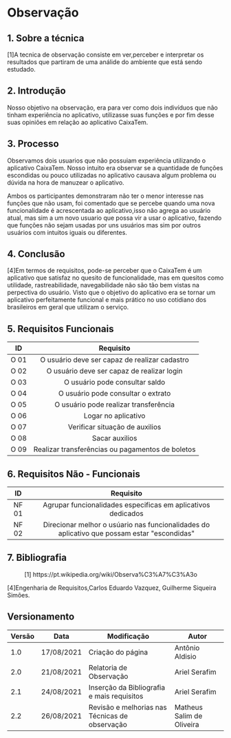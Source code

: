 # Observação

## 1. Sobre a técnica
[1]A tecnica de observação consiste em ver,perceber e interpretar os resultados que partiram de uma análide do ambiente que está sendo estudado.

## 2. Introdução
Nosso objetivo na observação, era para ver como dois indivíduos que não tinham experiência no aplicativo, utilizasse suas funções e por fim desse suas opiniôes em relação ao aplicativo CaixaTem.

## 3. Processo

Observamos dois usuarios que não possuiam experiência utilizando o aplicativo CaixaTem. Nosso intuito era observar se a quantidade de funções escondidas ou pouco utilizadas no aplicativo causava algum problema ou dúvida na hora de manuzear o aplicativo.

Ambos os participantes demonstraram não ter o menor interesse nas funções que não usam, foi comentado que se percebe quando uma nova funcionalidade é acrescentada ao aplicativo,isso não agrega ao usuário atual, mas sim a um novo usuario que possa vir a usar o aplicativo, fazendo que funções não sejam usadas por uns usuários mas sim por outros usuários com intuitos iguais ou diferentes.

## 4. Conclusão
[4]Em termos de requisitos, pode-se perceber que o CaixaTem é um aplicativo que satisfaz no quesito de funcionalidade, mas em quesitos como utilidade, rastreabilidade, navegabilidade não são tão bem vistas na perpectiva do usuário. Visto que o objetivo do aplicativo era se tornar um aplicativo perfeitamente funcional e mais prático no uso cotidiano dos brasileiros em geral que utilizam o serviço.

## 5. Requisitos Funcionais

<center>

| ID | Requisito | 
|:--:|:--:|
| O 01 | O usuário deve ser capaz de realizar cadastro |
| O 02 | O usuário deve ser capaz de realizar login | 
| O 03 | O usuário pode consultar saldo |
| O 04 | O usuário pode consultar o extrato |
| O 05 | O usuário pode realizar transferência |                                              
| O 06 | Logar no aplicativo |
| O 07 | Verificar situação de auxilios |
| O 08 | Sacar auxilios | 
| O 09 | Realizar transferências ou pagamentos de boletos |

</center>


## 6. Requisitos Não - Funcionais

<center>

| ID | Requisito | 
|:--:|:--:|
| NF 01 | Agrupar funcionalidades especificas em aplicativos dedicados |
| NF 02 | Direcionar melhor o usúario nas funcionalidades do aplicativo que possam estar "escondidas" |

</center>

## 7. Bibliografia
<p style="text-indent: 40px; align = "justify">
[1] https://pt.wikipedia.org/wiki/Observa%C3%A7%C3%A3o
                                              
                                              
[4]Engenharia de Requisitos,Carlos Eduardo Vazquez, Guilherme Siqueira Simões.

</p>

## Versionamento


<center>

| Versão | Data | Modificação | Autor |
|--|--|--|--|
| 1.0 | 17/08/2021 | Criação do página | Antônio Aldisio |
| 2.0 | 21/08/2021 | Relatoria de Observação | Ariel Serafim |
| 2.1 | 24/08/2021 | Inserção da Bibliografia e mais requisitos | Ariel Serafim |
| 2.2 | 26/08/2021 | Revisão e melhorias nas Técnicas de observação | Matheus Salim de Oliveira |
</center>
